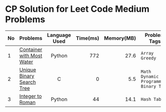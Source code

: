 # CP Solution for Leet Code Medium Problems

|**No**| **Problems**      | **Language Used** | **Time(ms)** | **Memory(MB)** | **Problem Tags** |
| ---- | ----------------- |:--------:| --------:| ----------:| ---------- |
| 1 | [Container with Most Water](./ContainerWithMostWater.py) | Python | 772	| 27.6 | ```Array``` ```Greedy``` |
| 2 | [Unique Binary Search Tree](./UniqueBinarySearchTree.c) | C | 0 | 5.5 | ```Math``` ```Dynamic Programming``` ```Binary Tree``` |
| 3 | [Integer to Roman](./IntegerToPython.py) | Python | 44 | 14.1 | ```Hash Table``` |